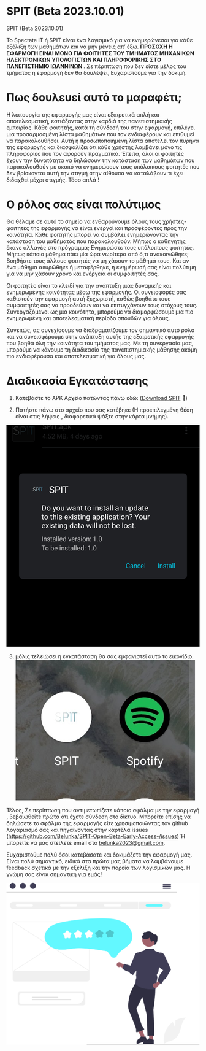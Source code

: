 # SPIT (Beta 2023.10.01)


SPIT (Beta 2023.10.01)


Το Spectate IT ή SPIT είναι ένα λογισμικό για να ενημερώνεσαι για κάθε εξέλιξη των μαθημάτων και να μην μένεις απ’ έξω. <b> ΠΡΟΣΟΧΗ Η ΕΦΑΡΜΟΓΗ ΕΙΝΑΙ ΜΟΝΟ ΓΙΑ ΦΟΙΤΗΤΕΣ ΤΟΥ ΤΜΗΜΑΤΟΣ ΜΗΧΑΝΙΚΩΝ ΗΛΕΚΤΡΟΝΙΚΩΝ ΥΠΟΛΟΓΙΣΤΩΝ ΚΑΙ ΠΛΗΡΟΦΟΡΙΚΗΣ ΣΤΟ ΠΑΝΕΠΙΣΤΗΜΙΟ ΙΩΑΝΝΙΝΩΝ </b> . Σε πέριπτωση που δεν είστε μέλος του τμήματος η εφαρμογή δεν θα δουλέψει, Ευχαριστούμε για την δοκιμή. 


# Πως δουλευεί αυτό το μαραφέτι;


Η λειτουργία της εφαρμογής μας είναι εξαιρετικά απλή και αποτελεσματική, εστιάζοντας στην καρδιά της πανεπιστημιακής εμπειρίας. Κάθε φοιτητής, κατά τη σύνδεσή του στην εφαρμογή, επιλέγει μια προσαρμοσμένη λίστα μαθημάτων που τον ενδιαφέρουν και επιθυμεί να παρακολουθήσει. Αυτή η προσωποποιημένη λίστα αποτελεί τον πυρήνα της εφαρμογής και διασφαλίζει ότι κάθε χρήστης λαμβάνει μόνο τις πληροφορίες που τον αφορούν πραγματικά. Έπειτα, όλοι οι φοιτητές έχουν την δυνατότητα να δηλώσουν την κατάσταση των μαθημάτων που παρακολουθούν με σκοπό να ενημερώσουν τους υπόλοιπους φοιτητές που δεν βρίσκονται αυτή την στιγμή στην αίθουσα να καταλάβουν τι έχει διδαχθεί μέχρι στιγμής. Τόσο απλά !



# Ο ρόλος σας είναι πολύτιμος 

Θα θέλαμε σε αυτό το σημείο να ενθαρρύνουμε όλους τους χρήστες-φοιτητές της εφαρμογής να είναι ενεργοί και προσφέροντες προς την κοινότητα. Κάθε φοιτητής μπορεί να συμβάλει ενημερώνοντας την κατάσταση του μαθήματός που παρακολουθούν. Μήπως ο καθηγητής έκανε αλλαγές στο πρόγραμμα; Ενημερώστε τους υπόλοιπους φοιτητές. Μήπως κάποιο μάθημα πάει μία ώρα νωρίτερα από ό,τι ανακοινώθηκε; Βοηθήστε τους άλλους φοιτητές να μη χάσουν το μάθημά τους. Και αν ένα μάθημα ακυρώθηκε ή μεταφέρθηκε, η ενημέρωσή σας είναι πολύτιμη για να μην χάσουν χρόνο και ενέργεια οι συμφοιτητές σας.

Οι φοιτητές είναι το κλειδί για την ανάπτυξη μιας δυναμικής και ενημερωμένης κοινότητας μέσω της εφαρμογής. Οι συνεισφορές σας καθιστούν την εφαρμογή αυτή ξεχωριστή, καθώς βοηθάτε τους συμφοιτητές σας να προοδεύουν και να επιτυγχάνουν τους στόχους τους. Συνεργαζόμενοι ως μια κοινότητα, μπορούμε να διαμορφώσουμε μια πιο ενημερωμένη και αποτελεσματική περίοδο σπουδών για όλους.

Συνεπώς, ας συνεχίσουμε να διαδραματίζουμε τον σημαντικό αυτό ρόλο και να συνεισφέρουμε στην ανάπτυξη αυτής της εξαιρετικής εφαρμογής που βοηθά όλη την κοινότητα του τμήματος μας. Με τη συνεργασία μας, μπορούμε να κάνουμε τη διαδικασία της πανεπιστημιακής μάθησης ακόμη πιο ενδιαφέρουσα και αποτελεσματική για όλους μας.



# Διαδικασία Εγκατάστασης


1) Κατεβάστε το APK Αρχείο πατώντας πάνω εδώ: 
([Download SPIT](https://github.com/Belunka/SPIT/raw/main/SPIT.apk) 📱)

2) Πατήστε πάνω στο αρχείο που σας κατέβηκε (Η προεπιλεγμένη θέση είναι στις 
λήψεις , διαφορετικά ψάξτε στην κάρτα μνήμης).

![scrn1.png](scrn1.png)


3) μόλις τελειώσει η εγκατάσταση θα σας εμφανιστεί αυτό το εικονίδιο.
![scrn2.jpg](scrn2.jpg)

Τέλος, Σε περίπτωση που αντιμετωπίζετε κάποιο σφάλμα με την εφαρμογή , βεβαιωθείτε πρώτα ότι έχετε σύνδεση στο δίκτυο. Μπορείτε επίσης να δηλώσετε το σφάλμα της εφαρμογής είτε χρησιμοποιώντας τον github λογαριασμό σας και πηγαίνοντας στην καρτέλα issues (https://github.com/Belunka/SPIT-Open-Beta-Early-Access-/issues) Ή μπορείτε να μας στείλετε email στο belunka2023@gmail.com. 


Ευχαριστούμε πολύ όσοι κατεβάσατε και δοκιμάζετε την εφαρμογή μας. Είναι πολύ σημαντικό, ειδικά στα πρώτα μας βήματα να λαμβάνουμε feedback σχετικά με την εξέλιξη και την πορεία των λογισμικών μας. Η γνώμη σας είναι σημαντική για εμάς!

![feedback.svg](feedback.svg)
